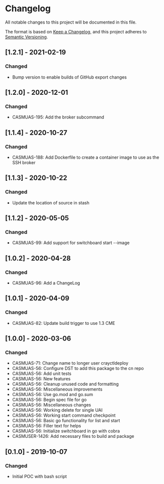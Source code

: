 # Changelog
All notable changes to this project will be documented in this file.

The format is based on [Keep a Changelog](https://keepachangelog.com/en/1.0.0/),
and this project adheres to [Semantic Versioning](https://semver.org/spec/v2.0.0.html).

## [1.2.1] - 2021-02-19
### Changed
- Bump version to enable builds of GitHub export changes

## [1.2.0] - 2020-12-01
### Changed
- CASMUAS-195: Add the broker subcommand

## [1.1.4] - 2020-10-27
### Changed
- CASMUAS-188: Add Dockerfile to create a container image to use as the SSH broker

## [1.1.3] - 2020-10-22
### Changed
- Update the location of source in stash

## [1.1.2] - 2020-05-05
### Changed
- CASMUAS-99: Add support for switchboard start --image

## [1.0.2] - 2020-04-28
### Changed
- CASMUAS-96: Add a ChangeLog

## [1.0.1] - 2020-04-09
### Changed
- CASMUAS-82: Update build trigger to use 1.3 CME

## [1.0.0] - 2020-03-06
### Changed
- CASMUAS-71: Change name to longer user crayctldeploy
- CASMUAS-56: Configure DST to add this package to the cn repo
- CASMUAS-56: Add unit tests
- CASMUAS-56: New features
- CASMUAS-56: Cleanup unused code and formatting
- CASMUAS-56: Miscellaneous improvements
- CASMUAS-56: Use go.mod and go.sum
- CASMUAS-56: Begin spec file for go
- CASMUAS-56: Miscellaneous changes
- CASMUAS-56: Working delete for single UAI
- CASMUAS-56: Working start command checkpoint
- CASMUAS-56: Basic go functionality for list and start
- CASMUAS-56: Filler text for helps
- CASMUAS-56: Initialize switchboard in go with cobra
- CASMUSER-1426: Add necessary files to build and package

## [0.1.0] - 2019-10-07
### Changed
- Initial POC with bash script
